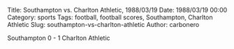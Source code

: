 Title: Southampton vs. Charlton Athletic, 1988/03/19
Date: 1988/03/19 00:00
Category: sports
Tags: football, football scores, Southampton, Charlton Athletic
Slug: southampton-vs-charlton-athletic
Author: carbonero


Southampton 0 - 1 Charlton Athletic
